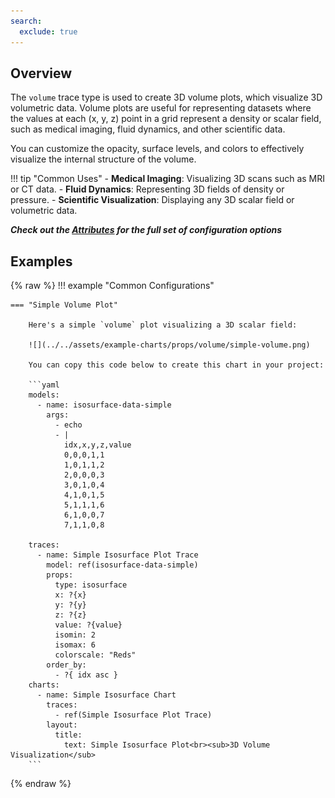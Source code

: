 ```yaml
---
search:
  exclude: true
---
```

<!--start-->
## Overview

The `volume` trace type is used to create 3D volume plots, which visualize 3D volumetric data. Volume plots are useful for representing datasets where the values at each (x, y, z) point in a grid represent a density or scalar field, such as medical imaging, fluid dynamics, and other scientific data.

You can customize the opacity, surface levels, and colors to effectively visualize the internal structure of the volume.

!!! tip "Common Uses"
    - **Medical Imaging**: Visualizing 3D scans such as MRI or CT data.
    - **Fluid Dynamics**: Representing 3D fields of density or pressure.
    - **Scientific Visualization**: Displaying any 3D scalar field or volumetric data.

_**Check out the [Attributes](../configuration/Trace/Props/Volume/#attributes) for the full set of configuration options**_

## Examples

{% raw %}
!!! example "Common Configurations"

    === "Simple Volume Plot"

        Here's a simple `volume` plot visualizing a 3D scalar field:

        ![](../../assets/example-charts/props/volume/simple-volume.png)

        You can copy this code below to create this chart in your project:

        ```yaml
        models:
          - name: isosurface-data-simple
            args:
              - echo
              - |
                idx,x,y,z,value
                0,0,0,1,1
                1,0,1,1,2
                2,0,0,0,3
                3,0,1,0,4
                4,1,0,1,5
                5,1,1,1,6
                6,1,0,0,7
                7,1,1,0,8

        traces:
          - name: Simple Isosurface Plot Trace
            model: ref(isosurface-data-simple)
            props:
              type: isosurface
              x: ?{x}
              y: ?{y}
              z: ?{z}
              value: ?{value}
              isomin: 2 
              isomax: 6 
              colorscale: "Reds"
            order_by: 
              - ?{ idx asc }
        charts:
          - name: Simple Isosurface Chart
            traces:
              - ref(Simple Isosurface Plot Trace)
            layout:
              title:
                text: Simple Isosurface Plot<br><sub>3D Volume Visualization</sub>
        ```

{% endraw %}
<!--end-->